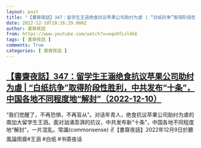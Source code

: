 ```yaml
---
layout: post
title: "【書齋夜話】347：留学生王涵绝食抗议苹果公司助纣为虐 | “白纸抗争”取得阶段性胜利，中共发布“十条”，中国各地不同程度地“解封”（2022-12-10）"
date: 2022-12-10T18:26:29.000Z
author: 書齋夜話
from: https://www.youtube.com/watch?v=oqw9fLxl4kE
tags: [ 書齋夜話 ]
comments: True
categories: [ 書齋夜話 ]
---
```

<!--1670696789000-->
[【書齋夜話】347：留学生王涵绝食抗议苹果公司助纣为虐 | “白纸抗争”取得阶段性胜利，中共发布“十条”，中国各地不同程度地“解封”（2022-12-10）](https://www.youtube.com/watch?v=oqw9fLxl4kE)
------

<div>
“我们觉醒了，不再恐惧，不再盲从”。对话年青人，绝食抗议苹果公司助纣为虐的南加大留学生王涵。面对汹涌澎湃的抗议，中共发布新“十条”，中国各地不同程度地“解封”，一片混乱。常識(commonsense) ✌【書齋夜話】2022年12月9日於聽風論雨齋#王涵 #白纸 #书斋夜话
</div>
